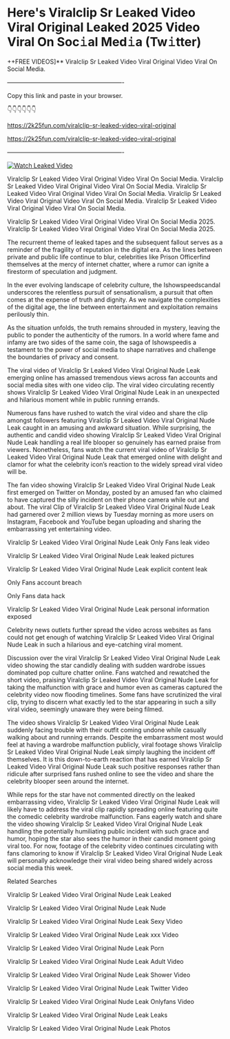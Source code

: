 # Here's Viralclip Sr Leaked Video Viral Original Leaked 2025 Video Viral On Soc𝚒al Med𝚒a (Tw𝚒tter)

++FREE VIDEOS]** Viralclip Sr Leaked Video Viral Original Video Viral On Social Media.

———————————————————-

Copy this link and paste in your browser.

👇👇👇👇👇👇

https://2k25fun.com/viralclip-sr-leaked-video-viral-original

https://2k25fun.com/viralclip-sr-leaked-video-viral-original

———————————————————-

[![Watch Leaked Video](https://miro.medium.com/v2/resize:fit:828/format:webp/1*cilzJN44JGOrTw9NJCrNHA.gif "Watch Leaked Video")](https://2k25fun.com/viralclip-sr-leaked-video-viral-original)

Viralclip Sr Leaked Video Viral Original Video Viral On Social Media. Viralclip Sr Leaked Video Viral Original Video Viral On Social Media. Viralclip Sr Leaked Video Viral Original Video Viral On Social Media. Viralclip Sr Leaked Video Viral Original Video Viral On Social Media. Viralclip Sr Leaked Video Viral Original Video Viral On Social Media.

Viralclip Sr Leaked Video Viral Original Video Viral On Social Media 2025. Viralclip Sr Leaked Video Viral Original Video Viral On Social Media 2025.

The recurrent theme of leaked tapes and the subsequent fallout serves as a reminder of the fragility of reputation in the digital era. As the lines between private and public life continue to blur, celebrities like Prison Officerfind themselves at the mercy of internet chatter, where a rumor can ignite a firestorm of speculation and judgment.

In the ever evolving landscape of celebrity culture, the Ishowspeedscandal underscores the relentless pursuit of sensationalism, a pursuit that often comes at the expense of truth and dignity. As we navigate the complexities of the digital age, the line between entertainment and exploitation remains perilously thin.

As the situation unfolds, the truth remains shrouded in mystery, leaving the public to ponder the authenticity of the rumors. In a world where fame and infamy are two sides of the same coin, the saga of Ishowspeedis a testament to the power of social media to shape narratives and challenge the boundaries of privacy and consent.

The viral video of Viralclip Sr Leaked Video Viral Original Nude Leak emerging online has amassed tremendous views across fan accounts and social media sites with one video clip. The viral video circulating recently shows Viralclip Sr Leaked Video Viral Original Nude Leak in an unexpected and hilarious moment while in public running errands.

Numerous fans have rushed to watch the viral video and share the clip amongst followers featuring Viralclip Sr Leaked Video Viral Original Nude Leak caught in an amusing and awkward situation. While surprising, the authentic and candid video showing Viralclip Sr Leaked Video Viral Original Nude Leak handling a real life blooper so genuinely has earned praise from viewers. Nonetheless, fans watch the current viral video of Viralclip Sr Leaked Video Viral Original Nude Leak that emerged online with delight and clamor for what the celebrity icon’s reaction to the widely spread viral video will be.

The fan video showing Viralclip Sr Leaked Video Viral Original Nude Leak first emerged on Twitter on Monday, posted by an amused fan who claimed to have captured the silly incident on their phone camera while out and about. The viral Clip of Viralclip Sr Leaked Video Viral Original Nude Leak had garnered over 2 million views by Tuesday morning as more users on Instagram, Facebook and YouTube began uploading and sharing the embarrassing yet entertaining video.

Viralclip Sr Leaked Video Viral Original Nude Leak Only Fans leak video

Viralclip Sr Leaked Video Viral Original Nude Leak leaked pictures

Viralclip Sr Leaked Video Viral Original Nude Leak explicit content leak

Only Fans account breach

Only Fans data hack

Viralclip Sr Leaked Video Viral Original Nude Leak personal information exposed

Celebrity news outlets further spread the video across websites as fans could not get enough of watching Viralclip Sr Leaked Video Viral Original Nude Leak in such a hilarious and eye-catching viral moment.

Discussion over the viral Viralclip Sr Leaked Video Viral Original Nude Leak video showing the star candidly dealing with sudden wardrobe issues dominated pop culture chatter online. Fans watched and rewatched the short video, praising Viralclip Sr Leaked Video Viral Original Nude Leak for taking the malfunction with grace and humor even as cameras captured the celebrity video now flooding timelines. Some fans have scrutinized the viral clip, trying to discern what exactly led to the star appearing in such a silly viral video, seemingly unaware they were being filmed.

The video shows Viralclip Sr Leaked Video Viral Original Nude Leak suddenly facing trouble with their outfit coming undone while casually walking about and running errands. Despite the embarrassment most would feel at having a wardrobe malfunction publicly, viral footage shows Viralclip Sr Leaked Video Viral Original Nude Leak simply laughing the incident off themselves. It is this down-to-earth reaction that has earned Viralclip Sr Leaked Video Viral Original Nude Leak such positive responses rather than ridicule after surprised fans rushed online to see the video and share the celebrity blooper seen around the internet.

While reps for the star have not commented directly on the leaked embarrassing video, Viralclip Sr Leaked Video Viral Original Nude Leak will likely have to address the viral clip rapidly spreading online featuring quite the comedic celebrity wardrobe malfunction. Fans eagerly watch and share the video showing Viralclip Sr Leaked Video Viral Original Nude Leak handling the potentially humiliating public incident with such grace and humor, hoping the star also sees the humor in their candid moment going viral too. For now, footage of the celebrity video continues circulating with fans clamoring to know if Viralclip Sr Leaked Video Viral Original Nude Leak will personally acknowledge their viral video being shared widely across social media this week.

Related Searches

Viralclip Sr Leaked Video Viral Original Nude Leak Leaked

Viralclip Sr Leaked Video Viral Original Nude Leak Nude

Viralclip Sr Leaked Video Viral Original Nude Leak Sexy Video

Viralclip Sr Leaked Video Viral Original Nude Leak xxx Video

Viralclip Sr Leaked Video Viral Original Nude Leak Porn

Viralclip Sr Leaked Video Viral Original Nude Leak Adult Video

Viralclip Sr Leaked Video Viral Original Nude Leak Shower Video

Viralclip Sr Leaked Video Viral Original Nude Leak Twitter Video

Viralclip Sr Leaked Video Viral Original Nude Leak Onlyfans Video

Viralclip Sr Leaked Video Viral Original Nude Leak Leaks

Viralclip Sr Leaked Video Viral Original Nude Leak Photos
